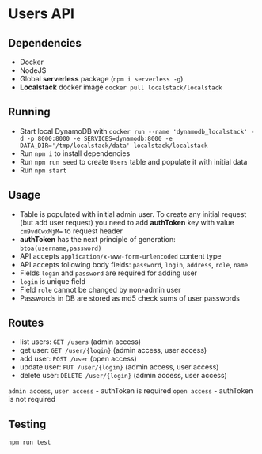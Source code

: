 # Users API
## Dependencies
* Docker
* NodeJS
* Global **serverless** package (`npm i serverless -g`)
* **Localstack** docker image `docker pull localstack/localstack`
## Running
* Start local DynamoDB with `docker run --name 'dynamodb_localstack' -d -p 8000:8000 -e SERVICES=dynamodb:8000 -e DATA_DIR='/tmp/localstack/data' localstack/localstack`
* Run `npm i` to install dependencies
* Run `npm run seed` to create `Users` table and populate it with initial data
* Run `npm start`
## Usage
* Table is populated with initial admin user. To create any initial request (but add user request) you need to add **authToken** key with value `cm9vdCwxMjM=` to request header
* **authToken** has the next principle of generation: `btoa(username,password)`
* API accepts `application/x-www-form-urlencoded` content type
* API accepts following body fields: `password`, `login`, `address`, `role`, `name` 
* Fields `login` and `password` are required for adding user
* `login` is unique field
* Field `role` cannot be changed by non-admin user
* Passwords in DB are stored as md5 check sums of user passwords
## Routes
* list users: `GET /users` (admin access)
* get user: `GET /user/{login}` (admin access, user access)
* add user: `POST /user` (open access)
* update user: `PUT /user/{login}` (admin access, user access)
* delete user: `DELETE /user/{login}` (admin access, user access)

`admin access`, `user access` - authToken is required
`open access` - authToken is not required
## Testing
`npm run test`
